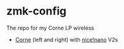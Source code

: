 # zmk-config

The repo for my Corne LP wireless
- [Corne](https://github.com/foostan/crkbd) (left and right) with [nice!nano](https://nicekeyboards.com/nice-nano) V2s
